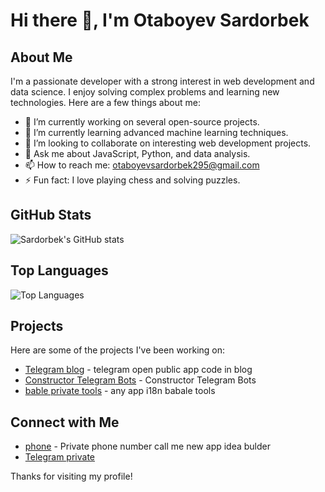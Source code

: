 # Hi there 👋, I'm Otaboyev Sardorbek

## About Me

I'm a passionate developer with a strong interest in web development and data science. I enjoy solving complex problems and learning new technologies. Here are a few things about me:

- 🔭 I’m currently working on several open-source projects.
- 🌱 I’m currently learning advanced machine learning techniques.
- 👯 I’m looking to collaborate on interesting web development projects.
- 💬 Ask me about JavaScript, Python, and data analysis.
- 📫 How to reach me: [otaboyevsardorbek295@gmail.com](mailto:otaboyevsardorbek1@gmail.com)
- ⚡ Fun fact: I love playing chess and solving puzzles.

## GitHub Stats

![Sardorbek's GitHub stats](https://github-readme-stats.vercel.app/api?username=otaboyevsardorbek1&show_icons=true&theme=radical)

## Top Languages

![Top Languages](https://github-readme-stats.vercel.app/api/top-langs/?username=otaboyevsardorbek1&layout=compact&theme=radical)

## Projects

Here are some of the projects I've been working on:

- [Telegram blog](https://t.me/otaboyev_sardorbek_blog_dev) - telegram open public app code in blog 
- [Constructor Telegram Bots](https://github.com/otaboyevsardorbek1/Constructor-Telegram-Bots) - Constructor Telegram Bots
- [bable private tools](https://github.com/otaboyevsardorbek1/babel_pro_app) - any app i18n babale tools

## Connect with Me

- [phone](mailto:+998918610470) - Private phone number call me new app idea bulder 
- [Telegram private](https://t.me/prodevuzoff)


Thanks for visiting my profile!
